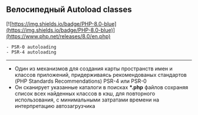 ##  Велосипедный Autoload classes

[![https://img.shields.io/badge/PHP-8.0-blue](https://img.shields.io/badge/PHP-8.0-blue)](https://www.php.net/releases/8.0/en.php)


    - PSR-0 autoloading
    - PSR-4 autoloading
____

- Один из механизмов для создания карты пространств имен и классов приложений,
придерживаясь рекомендованых стандартов (PHP Standards Recommendations) PSR-4 или PSR-0
- Он сканирует указанные каталоги в поисках **\*.php** файлов сохраняя список всех найденных классов в кэш,
для повторного использования, с минимальными затратами времени на интерпретацию автозагрузчика 


